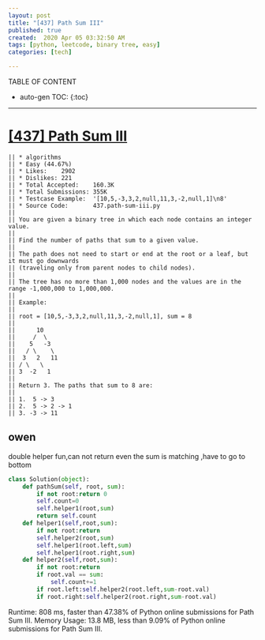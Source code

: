 ```yaml
---
layout: post
title: "[437] Path Sum III"
published: true
created:  2020 Apr 05 03:32:50 AM
tags: [python, leetcode, binary tree, easy]
categories: [tech]

---
```


TABLE OF CONTENT

* auto-gen TOC:
{:toc}

- - -

# [[437] Path Sum III](https://leetcode.com/problems/path-sum-iii/)

    || * algorithms
    || * Easy (44.67%)
    || * Likes:    2902
    || * Dislikes: 221
    || * Total Accepted:    160.3K
    || * Total Submissions: 355K
    || * Testcase Example:  '[10,5,-3,3,2,null,11,3,-2,null,1]\n8'
    || * Source Code:       437.path-sum-iii.py
    || 
    || You are given a binary tree in which each node contains an integer value.
    || 
    || Find the number of paths that sum to a given value.
    || 
    || The path does not need to start or end at the root or a leaf, but it must go downwards
    || (traveling only from parent nodes to child nodes).
    || 
    || The tree has no more than 1,000 nodes and the values are in the range -1,000,000 to 1,000,000.
    || 
    || Example:
    || 
    || root = [10,5,-3,3,2,null,11,3,-2,null,1], sum = 8
    || 
    || ⁠     10
    || ⁠    /  \
    || ⁠   5   -3
    || ⁠  / \    \
    || ⁠ 3   2   11
    || ⁠/ \   \
    || 3  -2   1
    || 
    || Return 3. The paths that sum to 8 are:
    || 
    || 1.  5 -> 3
    || 2.  5 -> 2 -> 1
    || 3. -3 -> 11

## owen 

double helper fun,can not return even the sum is matching ,have to go to bottom

```python
class Solution(object):
    def pathSum(self, root, sum):
        if not root:return 0
        self.count=0
        self.helper1(root,sum)
        return self.count
    def helper1(self,root,sum):
        if not root:return
        self.helper2(root,sum)
        self.helper1(root.left,sum)
        self.helper1(root.right,sum)
    def helper2(self,root,sum):
        if not root:return
        if root.val == sum:
            self.count+=1
        if root.left:self.helper2(root.left,sum-root.val)
        if root.right:self.helper2(root.right,sum-root.val)
```

Runtime: 808 ms, faster than 47.38% of Python online submissions for Path Sum III.
Memory Usage: 13.8 MB, less than 9.09% of Python online submissions for Path Sum III.
